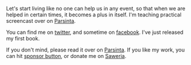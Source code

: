 <!-- ![Statistic](https://github-readme-stats.vercel.app/api?username=irsyadadl&show_icons=true&theme=default&border_radius=24&count_private=true) -->

Let's start living like no one can help us in any event, so that when we are helped in certain times, it becomes a plus in itself. I'm teaching practical screencast over on [Parsinta](https://parsinta.com). 

You can find me on [twitter](https://twitter.com/irsyadadl), and sometime on [facebook](https://facebook.com/irsyadadl). I've just released my first book. 

If you don't mind, please read it over on [Parsinta](https://parsinta.com/ebooks). If you like my work, you can hit [sponsor button](https://github.com/sponsors/irsyadadl), or donate me on [Saweria](https://saweria.co/irsyadadl).

